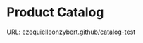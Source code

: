 # Product Catalog

URL: [ezequielleonzybert.github/catalog-test](https://ezequielleonzybert.github.io/catalog-test/)